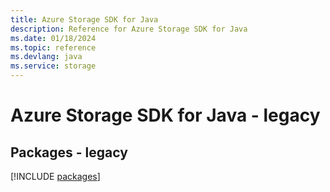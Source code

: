 ```yaml
---
title: Azure Storage SDK for Java
description: Reference for Azure Storage SDK for Java
ms.date: 01/18/2024
ms.topic: reference
ms.devlang: java
ms.service: storage
---
```

# Azure Storage SDK for Java - legacy
## Packages - legacy
[!INCLUDE [packages](storage-index.md)]